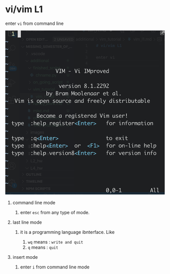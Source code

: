 # vi/vim L1

enter `vi` from command line

<img src='../images/vim_1.png'></img>

1. command line mode

   1. enter `esc` from any type of mode.

2. last line mode

   1. it is a programming language ibnterface. Like 

      1. `wq` means : `write and quit`
      2. `q` means : `quit`
3. insert mode

   1. enter `i` from command line mode
